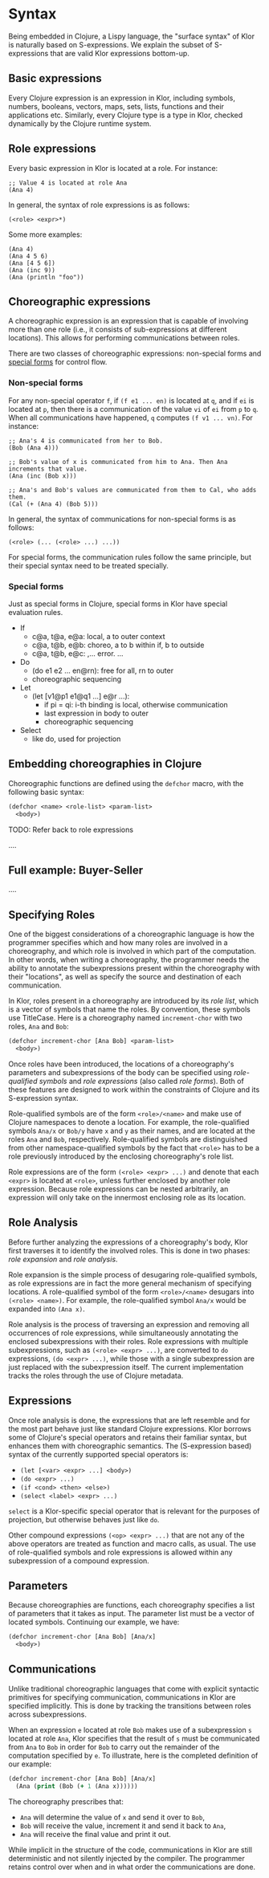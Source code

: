 # Syntax

Being embedded in Clojure, a Lispy language, the "surface syntax" of Klor is naturally based on S-expressions. We explain the subset of S-expressions that are valid Klor expressions bottom-up.

## Basic expressions

Every Clojure expression is an expression in Klor, including symbols, numbers, booleans, vectors, maps, sets, lists, functions and their applications etc. Similarly, every Clojure type is a type in Klor, checked dynamically by the Clojure runtime system.

## Role expressions

Every basic expression in Klor is located at a role. For instance:

```
;; Value 4 is located at role Ana
(Ana 4)
```

In general, the syntax of role expressions is as follows:

```
(<role> <expr>*)
```

Some more examples:

```
(Ana 4)
(Ana 4 5 6)
(Ana [4 5 6])
(Ana (inc 9))
(Ana (println "foo"))
```

## Choreographic expressions

A choreographic expression is an expression that is capable of involving more than one role (i.e., it consists of sub-expressions at different locations). This allows for performing communications between roles. 

There are two classes of choreographic expressions: non-special forms and [special forms](https://clojure.org/reference/special_forms) for control flow.

### Non-special forms

For any non-special operator `f`, if `(f e1 ... en)` is located at `q`, and if `ei` is located at `p`, then there is a communication of the value `vi` of `ei` from `p` to `q`. When all communications have happened, `q` computes `(f v1 ... vn)`. For instance:

```
;; Ana's 4 is communicated from her to Bob.
(Bob (Ana 4)))

;; Bob's value of x is communicated from him to Ana. Then Ana increments that value.
(Ana (inc (Bob x)))

;; Ana's and Bob's values are communicated from them to Cal, who adds them.
(Cal (+ (Ana 4) (Bob 5)))
```

In general, the syntax of communications for non-special forms is as follows:

```
(<role> (... (<role> ...) ...))
```

For special forms, the communication rules follow the same principle, but their special syntax need to be treated specially.

### Special forms

Just as special forms in Clojure, special forms in Klor have special evaluation rules.

   - If
       - c@a, t@a, e@a: local, a to outer context
       - c@a, t@b, e@b: choreo, a to b within if, b to outside
       - c@a, t@b, e@c: ,... error. ...
   - Do
       - (do e1 e2 ... en@rn): free for all, rn to outer
       - choreographic sequencing
   - Let
       - (let [v1@p1 e1@q1 ...] e@r ...):
           - if pi = qi: i-th binding is local, otherwise communication
           - last expression in body to outer
           - choreographic sequencing
   - Select
       - like do, used for projection

## Embedding choreographies in Clojure

Choreographic functions are defined using the `defchor` macro, with the following basic syntax:

```clojure
(defchor <name> <role-list> <param-list>
  <body>)
```

TODO: Refer back to role expressions

....

## Full example: Buyer-Seller

....

 
  





## Specifying Roles

One of the biggest considerations of a choreographic language is how the programmer specifies which and how many roles are involved in a choreography, and which role is involved in which part of the computation.
In other words, when writing a choreography, the programmer needs the ability to annotate the subexpressions present within the choreography with their "locations", as well as specify the source and destination of each communication.

In Klor, roles present in a choreography are introduced by its *role list*, which is a vector of symbols that name the roles.
By convention, these symbols use TitleCase.
Here is a choreography named `increment-chor` with two roles, `Ana` and `Bob`:

```clojure
(defchor increment-chor [Ana Bob] <param-list>
  <body>)
```

Once roles have been introduced, the locations of a choreography's parameters and subexpressions of the body can be specified using *role-qualified symbols* and *role expressions* (also called *role forms*).
Both of these features are designed to work within the constraints of Clojure and its S-expression syntax.

Role-qualified symbols are of the form `<role>/<name>` and make use of Clojure namespaces to denote a location.
For example, the role-qualified symbols `Ana/x` or `Bob/y` have `x` and `y` as their names, and are located at the roles `Ana` and `Bob`, respectively.
Role-qualified symbols are distinguished from other namespace-qualified symbols by the fact that `<role>` has to be a role previously introduced by the enclosing choreography's role list.

Role expressions are of the form `(<role> <expr> ...)` and denote that each `<expr>` is located at `<role>`, unless further enclosed by another role expression.
Because role expressions can be nested arbitrarily, an expression will only take on the innermost enclosing role as its location.

## Role Analysis

Before further analyzing the expressions of a choreography's body, Klor first traverses it to identify the involved roles.
This is done in two phases: *role expansion* and *role analysis*.

Role expansion is the simple process of desugaring role-qualified symbols, as role expressions are in fact the more general mechanism of specifying locations.
A role-qualified symbol of the form `<role>/<name>` desugars into `(<role> <name>)`.
For example, the role-qualified symbol `Ana/x` would be expanded into `(Ana x)`.

Role analysis is the process of traversing an expression and removing all occurrences of role expressions, while simultaneously annotating the enclosed subexpressions with their roles.
Role expressions with multiple subexpressions, such as `(<role> <expr> ...)`, are converted to `do` expressions, `(do <expr> ...)`, while those with a single subexpression are just replaced with the subexpression itself.
The current implementation tracks the roles through the use of Clojure metadata.

## Expressions

Once role analysis is done, the expressions that are left resemble and for the most part behave just like standard Clojure expressions.
Klor borrows some of Clojure's special operators and retains their familiar syntax, but enhances them with choreographic semantics.
The (S-expression based) syntax of the currently supported special operators is:

- `(let [<var> <expr> ...] <body>)`
- `(do <expr> ...)`
- `(if <cond> <then> <else>)`
- `(select <label> <expr> ...)`

`select` is a Klor-specific special operator that is relevant for the purposes of projection, but otherwise behaves just like `do`.

Other compound expressions `(<op> <expr> ...)` that are not any of the above operators are treated as function and macro calls, as usual.
The use of role-qualified symbols and role expressions is allowed within any subexpression of a compound expression.

## Parameters

Because choreographies are functions, each choreography specifies a list of parameters that it takes as input.
The parameter list must be a vector of located symbols.
Continuing our example, we have:

```clojure
(defchor increment-chor [Ana Bob] [Ana/x]
  <body>)
```

## Communications

Unlike traditional choreographic languages that come with explicit syntactic primitives for specifying communication, communications in Klor are specified implicitly.
This is done by tracking the transitions between roles across subexpressions.

When an expression `e` located at role `Bob` makes use of a subexpression `s` located at role `Ana`, Klor specifies that the result of `s` must be communicated from `Ana` to `Bob` in order for `Bob` to carry out the remainder of the computation specified by `e`.
To illustrate, here is the completed definition of our example:

```clojure
(defchor increment-chor [Ana Bob] [Ana/x]
  (Ana (print (Bob (+ 1 (Ana x))))))
```

The choreography prescribes that:

- `Ana` will determine the value of `x` and send it over to `Bob`,
- `Bob` will receive the value, increment it and send it back to `Ana`,
- `Ana` will receive the final value and print it out.

While implicit in the structure of the code, communications in Klor are still deterministic and not silently injected by the compiler.
The programmer retains control over when and in what order the communications are done.
